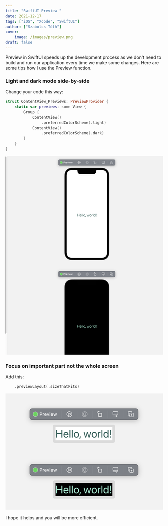 ```yaml
---
title: "SwiftUI Preview "
date: 2021-12-17
tags: ["iOS", "Xcode", "SwiftUI"]
author: ["Szabolcs Tóth"]
cover:
    image: /images/preview.png
draft: false
---
```


Preview in SwiftUI speeds up the development process as we don't need to build and run our application every time we make some changes. Here are some tips how I use the Preview function.

### Light and dark mode side-by-side

Change your code this way:
```swift
struct ContentView_Previews: PreviewProvider {
    static var previews: some View {
        Group {
            ContentView()
                .preferredColorScheme(.light)
            ContentView()
                .preferredColorScheme(.dark)
        }
    }
}

```
![](/images/preview_post_1.png)

### Focus on important part not the whole screen

Add this:
```swift
    .previewLayout(.sizeThatFits)
```
![](/images/preview_post_2.png)

I hope it helps and you will be more efficient.